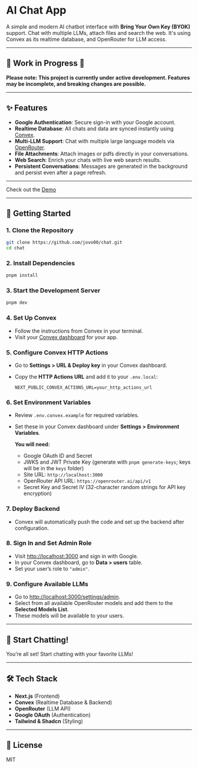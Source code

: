 # AI Chat App

A simple and modern AI chatbot interface with **Bring Your Own Key (BYOK)** support. Chat with multiple LLMs, attach files and search the web. It's using Convex as its realtime database, and OpenRouter for LLM access.

---

## 🚧 Work in Progress 🚧

**Please note: This project is currently under active development. Features may be incomplete, and breaking changes are possible.**

---


## ✨ Features

- **Google Authentication**: Secure sign-in with your Google account.
- **Realtime Database**: All chats and data are synced instantly using [Convex](https://convex.dev).
- **Multi-LLM Support**: Chat with multiple large language models via [OpenRouter](https://openrouter.ai).
- **File Attachments**: Attach images or pdfs directly in your conversations.
- **Web Search**: Enrich your chats with live web search results.
- **Persistent Conversations**: Messages are generated in the background and persist even after a page refresh.

---

Check out the [Demo](https://convex.dev)

---

## 🚀 Getting Started

### 1. Clone the Repository

```bash
git clone https://github.com/jovo00/chat.git
cd chat
```

### 2. Install Dependencies

```bash
pnpm install
```

### 3. Start the Development Server

```bash
pnpm dev
```

### 4. Set Up Convex

- Follow the instructions from Convex in your terminal.
- Visit your [Convex dashboard](https://dashboard.convex.dev/) for your app.

### 5. Configure Convex HTTP Actions

- Go to **Settings > URL & Deploy key** in your Convex dashboard.
- Copy the **HTTP Actions URL** and add it to your `.env.local`:

  ```
  NEXT_PUBLIC_CONVEX_ACTIONS_URL=your_http_actions_url
  ```

### 6. Set Environment Variables

- Review `.env.convex.example` for required variables.
- Set these in your Convex dashboard under **Settings > Environment Variables**.

  **You will need:**
  - Google OAuth ID and Secret
  - JWKS and JWT Private Key (generate with `pnpm generate-keys`; keys will be in the `keys` folder)
  - Site URL: `http://localhost:3000`
  - OpenRouter API URL: `https://openrouter.ai/api/v1`
  - Secret Key and Secret IV (32-character random strings for API key encryption)

### 7. Deploy Backend

- Convex will automatically push the code and set up the backend after configuration.

### 8. Sign In and Set Admin Role

- Visit [http://localhost:3000](http://localhost:3000) and sign in with Google.
- In your Convex dashboard, go to **Data > users** table.
- Set your user’s role to `"admin"`.

### 9. Configure Available LLMs

- Go to [http://localhost:3000/settings/admin](http://localhost:3000/settings/admin).
- Select from all available OpenRouter models and add them to the **Selected Models List**.
- These models will be available to your users.

---

## 💬 Start Chatting!

You’re all set! Start chatting with your favorite LLMs!

---

## 🛠️ Tech Stack

- **Next.js** (Frontend)
- **Convex** (Realtime Database & Backend)
- **OpenRouter** (LLM API)
- **Google OAuth** (Authentication)
- **Tailwind & Shadcn** (Styling)

---

## 📝 License

MIT